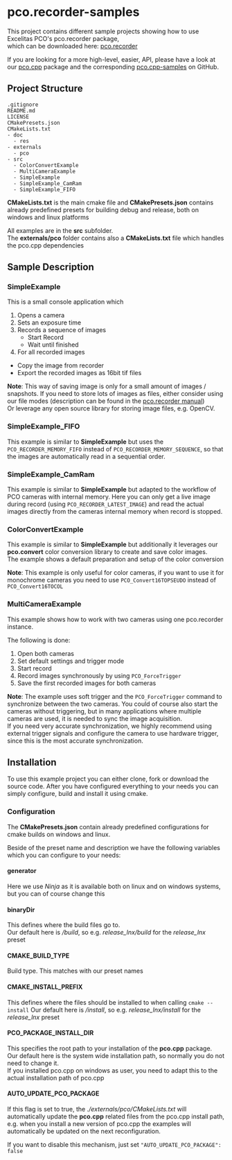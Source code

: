 # pco.recorder-samples
This project contains different sample projects showing how to use Excelitas PCO's pco.recorder package,   
which can be downloaded here: [pco.recorder](https://www.excelitas.com/de/product/pco-software-development-kits#custom-tab-general-sdk)

If you are looking for a more high-level, easier, API, please have a look at our
[pco.cpp](https://www.excelitas.com/product/pco-software-development-kits#custom-tab-c__) package and the corresponding
[pco.cpp-samples](https://github.com/Excelitas-PCO/pco.cpp-samples) on GitHub.

## Project Structure
 
```
.gitignore
README.md
LICENSE
CMakePresets.json
CMakeLists.txt
- doc
  - res
- externals
  - pco
- src
  - ColorConvertExample
  - MultiCameraExample
  - SimpleExample
  - SimpleExample_CamRam
  - SimpleExample_FIFO
```

**CMakeLists.txt** is the main cmake file and **CMakePresets.json** contains already predefined presets for building debug and release,
both on windows and linux platforms

All examples are in the **src** subfolder.  
The **externals/pco** folder contains also a **CMakeLists.txt** file which handles the pco.cpp dependencies

## Sample Description

### SimpleExample

This is a small console application which
1. Opens a camera
2. Sets an exposure time
3. Records a sequence of images
   - Start Record
   - Wait until finished
4. For all recorded images
  - Copy the image from recorder
  - Export the recorded images as 16bit tif files 

**Note**: This way of saving image is only for a small amount of images / snapshots. 
If you need to store lots of images as files, either consider using our file modes
(description can be found in the [pco.recorder manual](https://www.excelitas.com/de/de/file-download/download/public/103154?filename=pco_recorder_Manual.pdf))  
Or leverage any open source library for storing image files, e.g. OpenCV.

### SimpleExample_FIFO

This example is similar to **SimpleExample** but uses the ```PCO_RECORDER_MEMORY_FIFO``` instead of ```PCO_RECORDER_MEMORY_SEQUENCE```,
so that the images are automatically read in a sequential order.

### SimpleExample_CamRam

This example is similar to **SimpleExample** but adapted to the workflow of PCO cameras with internal memory. 
Here you can only get a live image during record (using ```PCO_RECORDER_LATEST_IMAGE```) and read the actual images directly from the cameras internal memory when record is stopped.  

### ColorConvertExample

This example is similar to **SimpleExample** but additionally it leverages our **pco.convert** color conversion library to create and save color images.  
The example shows a default preparation and setup of the color conversion 

**Note**: This example is only useful for color cameras, if you want to use it for monochrome cameras you need to use ```PCO_Convert16TOPSEUDO``` instead of ```PCO_Convert16TOCOL``` 

### MultiCameraExample

This example shows how to work with two cameras using one pco.recorder instance.

The following is done: 
1. Open both cameras
2. Set default settings and trigger mode
3. Start record
4. Record images synchronously by using ```PCO_ForceTrigger```
5. Save the first recorded images for both cameras

**Note**: The example uses soft trigger and the ```PCO_ForceTrigger``` command to synchronize between the two cameras. 
You could of course also start the cameras without triggering, but in many applications where multiple cameras are used, it is needed to sync the image acquisition.  
If you need very accurate synchronization, we highly recommend using external trigger signals and configure the camera to use hardware trigger, since this is the most accurate synchronization.


## Installation

To use this example project you can either clone, fork or download the source code. 
After you have configured everything to your needs you can simply configure, build and install it using cmake.

### Configuration

The **CMakePresets.json** contain already predefined configurations for cmake builds on windows and linux.  

Beside of the preset name and description we have the following variables which you can configure to your needs: 

#### generator 
Here we use *Ninja* as it is available both on linux and on windows systems, but you can of course change this

#### binaryDir
This defines where the build files go to.  
Our default here is *<preset name>/build*, so e.g. *release_lnx/build* for the *release_lnx* preset

#### CMAKE_BUILD_TYPE
Build type. This matches with our preset names

#### CMAKE_INSTALL_PREFIX
This defines where the files should be installed to when calling ```cmake --install```
Our default here is *<preset name>/install*, so e.g. *release_lnx/install* for the *release_lnx* preset

#### PCO_PACKAGE_INSTALL_DIR
This specifies the root path to your installation of the **pco.cpp** package.  
Our default here is the system wide installation path, so normally you do not need to change it.  
If you installed pco.cpp on windows as user, you need to adapt this to the actual installation path of pco.cpp

#### AUTO_UPDATE_PCO_PACKAGE
If this flag is set to true, the *./externals/pco/CMakeLists.txt* will automatically update the **pco.cpp** related files from the pco.cpp install path, e.g. when you install a new version of pco.cpp the examples will automatically be updated on the next reconfiguration.

If you want to disable this mechanism, just set ```"AUTO_UPDATE_PCO_PACKAGE": false``` 
